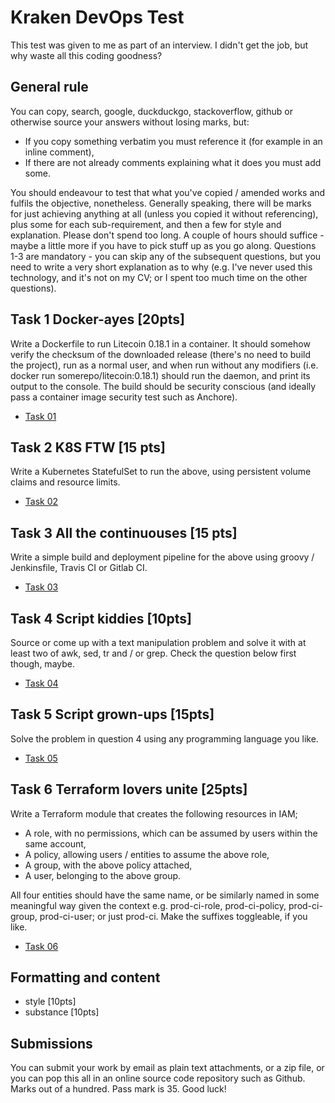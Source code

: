 # Kraken DevOps Test

This test was given to me as part of an interview. I didn't get the job, but why waste all this coding goodness?

## General rule
You can copy, search, google, duckduckgo, stackoverflow, github or otherwise source your
answers without losing marks, but:
- If you copy something verbatim you must reference it (for example in an inline comment),
- If there are not already comments explaining what it does you must add some.

You should endeavour to test that what you've copied / amended works and fulfils the objective, nonetheless.
Generally speaking, there will be marks for just achieving anything at all (unless you copied it without
referencing), plus some for each sub-requirement, and then a few for style and explanation. Please don't spend
too long. A couple of hours should suffice - maybe a little more if you have to pick stuff up as you go along.
Questions 1-3 are mandatory - you can skip any of the subsequent questions, but you need to write a very short
explanation as to why (e.g. I've never used this technology, and it's not on my CV; or I spent too much time on the
other questions).


## Task 1 Docker-ayes [20pts]
 Write a Dockerfile to run Litecoin 0.18.1 in a container. It should somehow verify the checksum of
the downloaded release (there's no need to build the project), run as a normal user, and when run without any
modifiers (i.e. docker run somerepo/litecoin:0.18.1) should run the daemon, and print its output to the console.
The build should be security conscious (and ideally pass a container image security test such as Anchore). 
- [Task 01](task-01/)


## Task 2  K8S FTW [15 pts]
Write a Kubernetes StatefulSet to run the above, using persistent volume claims and resource limits.
- [Task 02](task-02/)


## Task 3  All the continuouses [15 pts]
Write a simple build and deployment pipeline for the above using groovy / Jenkinsfile, Travis CI or Gitlab CI. 
- [Task 03](task-03/)


## Task 4 Script kiddies [10pts]
Source or come up with a text manipulation problem and solve it with at least two of awk, sed, tr
and / or grep. Check the question below first though, maybe.
- [Task 04](task-04/)


## Task 5 Script grown-ups [15pts]
Solve the problem in question 4 using any programming language you like. 
- [Task 05](task-05/)


## Task 6 Terraform lovers unite [25pts]
Write a Terraform module that creates the following resources in IAM;
- A role, with no permissions, which can be assumed by users within the same account,
- A policy, allowing users / entities to assume the above role,
- A group, with the above policy attached,
- A user, belonging to the above group.


All four entities should have the same name, or be similarly named in some meaningful way given the
context e.g. prod-ci-role, prod-ci-policy, prod-ci-group, prod-ci-user; or just prod-ci. Make the suffixes
toggleable, if you like. 
- [Task 06](task-06/)

## Formatting and content
- style [10pts]
- substance [10pts]

## Submissions
You can submit your work by email as plain text attachments, or a zip file, or you can pop this all in an online source code repository such as Github. Marks out of a hundred. Pass mark is 35. Good luck!



